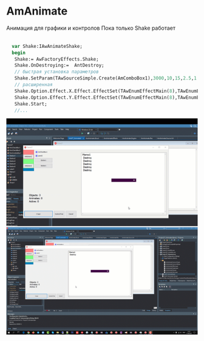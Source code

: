 # AmAnimate
Анимация для графики и контролов 
Пока только Shake работает
```pascal

  var Shake:IAwAnimateShake;
  begin
   Shake:= AwFactoryEffects.Shake;
   Shake.OnDestroying:=  AntDestroy;
   // быстрая установка параметров
   Shake.SetParam(TAwSourceSimple.Create(AmComboBox1),3000,10,15,2.5,1.5);
   // расширенная
   Shake.Option.Effect.X.Effect.EffectSet(TAwEnumEffectMain(8),TAwEnumEffectMode(1));
   Shake.Option.Effect.Y.Effect.EffectSet(TAwEnumEffectMain(8),TAwEnumEffectMode(1));
   Shake.Start;
   //...
```
![Preview](/READMEFILES/1.gif "Фото Программы")
![Preview](/READMEFILES/2.gif "Фото Программы")